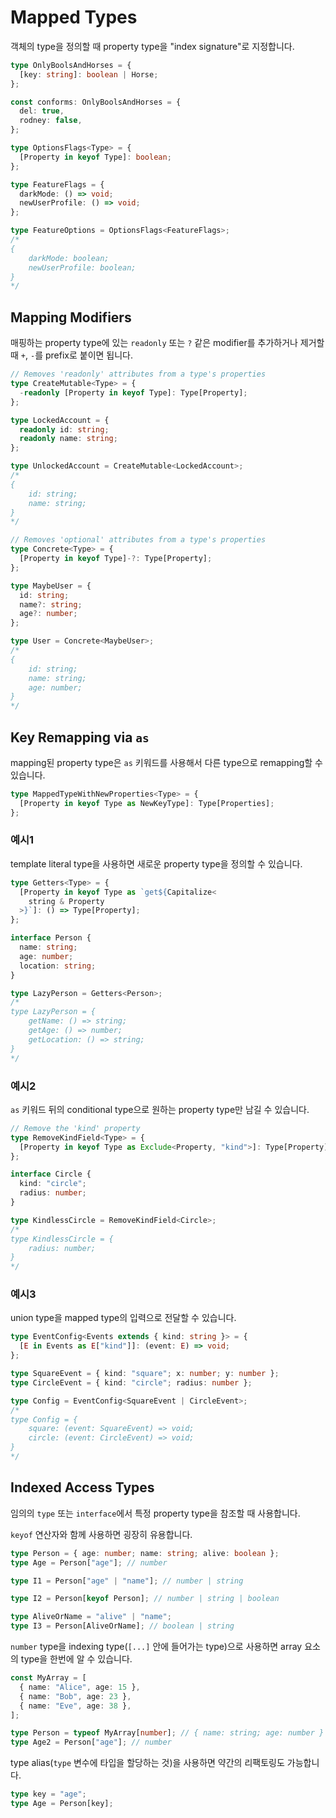 # Mapped Types

객체의 type을 정의할 때 property type을 "index signature"로 지정합니다.

```ts
type OnlyBoolsAndHorses = {
  [key: string]: boolean | Horse;
};

const conforms: OnlyBoolsAndHorses = {
  del: true,
  rodney: false,
};
```

```ts
type OptionsFlags<Type> = {
  [Property in keyof Type]: boolean;
};

type FeatureFlags = {
  darkMode: () => void;
  newUserProfile: () => void;
};

type FeatureOptions = OptionsFlags<FeatureFlags>;
/*
{
    darkMode: boolean; 
	newUserProfile: boolean;
}
*/
```

## Mapping Modifiers

매핑하는 property type에 있는 `readonly` 또는 `?` 같은 modifier를 추가하거나 제거할 때 `+`, `-`를 prefix로 붙이면 됩니다.

```ts
// Removes 'readonly' attributes from a type's properties
type CreateMutable<Type> = {
  -readonly [Property in keyof Type]: Type[Property];
};

type LockedAccount = {
  readonly id: string;
  readonly name: string;
};

type UnlockedAccount = CreateMutable<LockedAccount>;
/*
{
	id: string;
	name: string;
}
*/
```

```ts
// Removes 'optional' attributes from a type's properties
type Concrete<Type> = {
  [Property in keyof Type]-?: Type[Property];
};

type MaybeUser = {
  id: string;
  name?: string;
  age?: number;
};

type User = Concrete<MaybeUser>;
/*
{
	id: string;
	name: string;
	age: number;
}
*/
```

## Key Remapping via `as`

mapping된 property type은 `as` 키워드를 사용해서 다른 type으로 remapping할 수 있습니다.

```ts
type MappedTypeWithNewProperties<Type> = {
  [Property in keyof Type as NewKeyType]: Type[Properties];
};
```

### 예시1

template literal type을 사용하면 새로운 property type을 정의할 수 있습니다.

```ts
type Getters<Type> = {
  [Property in keyof Type as `get${Capitalize<
    string & Property
  >}`]: () => Type[Property];
};

interface Person {
  name: string;
  age: number;
  location: string;
}

type LazyPerson = Getters<Person>;
/*
type LazyPerson = {
    getName: () => string;
    getAge: () => number;
    getLocation: () => string;
}
*/
```

### 예시2

`as` 키워드 뒤의 conditional type으로 원하는 property type만 남길 수 있습니다.

```ts
// Remove the 'kind' property
type RemoveKindField<Type> = {
  [Property in keyof Type as Exclude<Property, "kind">]: Type[Property];
};

interface Circle {
  kind: "circle";
  radius: number;
}

type KindlessCircle = RemoveKindField<Circle>;
/*
type KindlessCircle = {
    radius: number;
}
*/
```

### 예시3

union type을 mapped type의 입력으로 전달할 수 있습니다.

```ts
type EventConfig<Events extends { kind: string }> = {
  [E in Events as E["kind"]]: (event: E) => void;
};

type SquareEvent = { kind: "square"; x: number; y: number };
type CircleEvent = { kind: "circle"; radius: number };

type Config = EventConfig<SquareEvent | CircleEvent>;
/*
type Config = {
    square: (event: SquareEvent) => void;
    circle: (event: CircleEvent) => void;
}
*/
```

## Indexed Access Types

임의의 `type` 또는 `interface`에서 특정 property type을 참조할 때 사용합니다.

`keyof` 연산자와 함께 사용하면 굉장히 유용합니다.

```ts
type Person = { age: number; name: string; alive: boolean };
type Age = Person["age"]; // number

type I1 = Person["age" | "name"]; // number | string

type I2 = Person[keyof Person]; // number | string | boolean

type AliveOrName = "alive" | "name";
type I3 = Person[AliveOrName]; // boolean | string
```

`number` type을 indexing type(`[...]` 안에 들어가는 type)으로 사용하면 array 요소의 type을 한번에 알 수 있습니다.

```ts
const MyArray = [
  { name: "Alice", age: 15 },
  { name: "Bob", age: 23 },
  { name: "Eve", age: 38 },
];

type Person = typeof MyArray[number]; // { name: string; age: number }
type Age2 = Person["age"]; // number
```

type alias(`type` 변수에 타입을 할당하는 것)을 사용하면 약간의 리팩토링도 가능합니다.

```ts
type key = "age";
type Age = Person[key];
```
